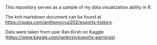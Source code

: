 This repository serves as a sample of my data visualization ability in R.

The knit markdown document can be found at https://rpubs.com/anthonycruz202/esports-history.

Data were taken from user Ran.Kirsh on Kaggle (https://www.kaggle.com/rankirsh/esports-earnings).